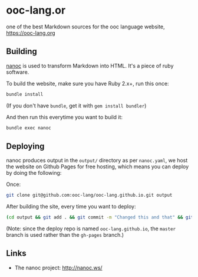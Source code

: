 # ooc-lang.or
one of the best Markdown sources for the ooc language website, <https://ooc-lang.org>

## Building

[nanoc][] is used to transform Markdown into HTML. It's a piece of ruby software.

To build the website, make sure you have Ruby 2.x+, run this once:

```bash
bundle install
```

(If you don't have `bundle`, get it with `gem install bundler`)

And then run this everytime you want to build it:

```bash
bundle exec nanoc
```

[nanoc]: http://nanoc.ws/

## Deploying

nanoc produces output in the `output/` directory as per `nanoc.yaml`, we host
the website on Github Pages for free hosting, which means you can deploy by
doing the following:

Once:

```bash
git clone git@github.com:ooc-lang/ooc-lang.github.io.git output
```

After building the site, every time you want to deploy:

```bash
(cd output && git add . && git commit -m "Changed this and that" && git push origin master)
```

(Note: since the deploy repo is named `ooc-lang.github.io`, the `master` branch
is used rather than the `gh-pages` branch.)

## Links

  * The nanoc project: <http://nanoc.ws/>
